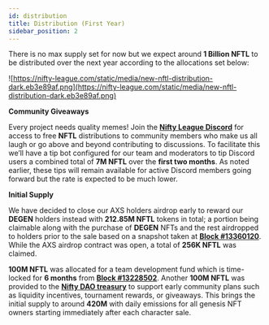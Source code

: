 ```yaml
---
id: distribution
title: Distribution (First Year)
sidebar_position: 2
---
```


There is no max supply set for now but we expect around **1 Billion NFTL** to be distributed over the next year according to the allocations set below:

![https://nifty-league.com/static/media/new-nftl-distribution-dark.eb3e89af.png](https://nifty-league.com/static/media/new-nftl-distribution-dark.eb3e89af.png)

**Community Giveaways**

Every project needs quality memes! Join the **[Nifty League Discord](https://discord.gg/4bmTHYWjhe)** for access to free **NFTL** distributions to community members who make us all laugh or go above and beyond contributing to discussions. To facilitate this we’ll have a tip bot configured for our team and moderators to tip Discord users a combined total of **7M NFTL** over the **first two months**. As noted earlier, these tips will remain available for active Discord members going forward but the rate is expected to be much lower.

**Initial Supply**

We have decided to close our AXS holders airdrop early to reward our **DEGEN** holders instead with **212.85M NFTL** tokens in total; a portion being claimable along with the purchase of **DEGEN** NFTs and the rest airdropped to holders prior to the sale based on a snapshot taken at **[Block #13360120](https://etherscan.io/block/13360120)**. While the AXS airdrop contract was open, a total of **256K NFTL** was claimed.

**100M NFTL** was allocated for a team development fund which is time-locked for **6 months** from **[Block #13228502](https://etherscan.io/tx/0x3649b00464903b78608f8de9308aec339ecd7446f1dc2de26a9913d2d5468ecf)**. Another **100M NFTL** was provided to the **[Nifty DAO treasury](https://etherscan.io/address/0xd06ae6fb7eade890f3e295d69a6679380c9456c1)** to support early community plans such as liquidity incentives, tournament rewards, or giveaways. This brings the initial supply to around **420M** with daily emissions for all genesis NFT owners starting immediately after each character sale.
